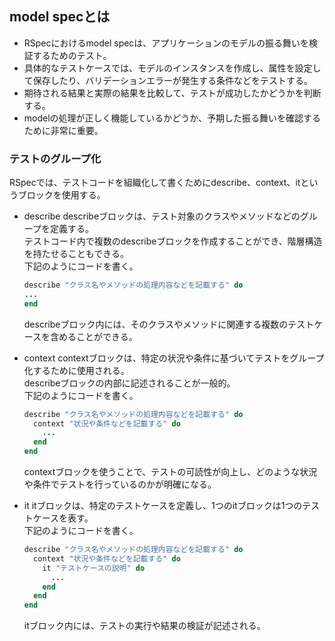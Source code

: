 ## model specとは
- RSpecにおけるmodel specは、アプリケーションのモデルの振る舞いを検証するためのテスト。
- 具体的なテストケースでは、モデルのインスタンスを作成し、属性を設定して保存したり、バリデーションエラーが発生する条件などをテストする。
- 期待される結果と実際の結果を比較して、テストが成功したかどうかを判断する。
- modelの処理が正しく機能しているかどうか、予期した振る舞いを確認するために非常に重要。

### テストのグループ化
RSpecでは、テストコードを組織化して書くためにdescribe、context、itというブロックを使用する。
- describe
  describeブロックは、テスト対象のクラスやメソッドなどのグループを定義する。<br/>
  テストコード内で複数のdescribeブロックを作成することができ、階層構造を持たせることもできる。<br/>
  下記のようにコードを書く。
  ```ruby
  describe "クラス名やメソッドの処理内容などを記載する" do
  ...
  end
  ```
  describeブロック内には、そのクラスやメソッドに関連する複数のテストケースを含めることができる。

- context
  contextブロックは、特定の状況や条件に基づいてテストをグループ化するために使用される。<br/>
  describeブロックの内部に記述されることが一般的。<br/>
  下記のようにコードを書く。
  ```ruby
  describe "クラス名やメソッドの処理内容などを記載する" do
    context "状況や条件などを記載する" do
      ...
    end
  end
  ```
  contextブロックを使うことで、テストの可読性が向上し、どのような状況や条件でテストを行っているのかが明確になる。

- it
  itブロックは、特定のテストケースを定義し、1つのitブロックは1つのテストケースを表す。<br/>
  下記のようにコードを書く。<br/>
  ```ruby
  describe "クラス名やメソッドの処理内容などを記載する" do
    context "状況や条件などを記載する" do
      it "テストケースの説明" do
        ...
      end
    end
  end
  ```
  itブロック内には、テストの実行や結果の検証が記述される。
